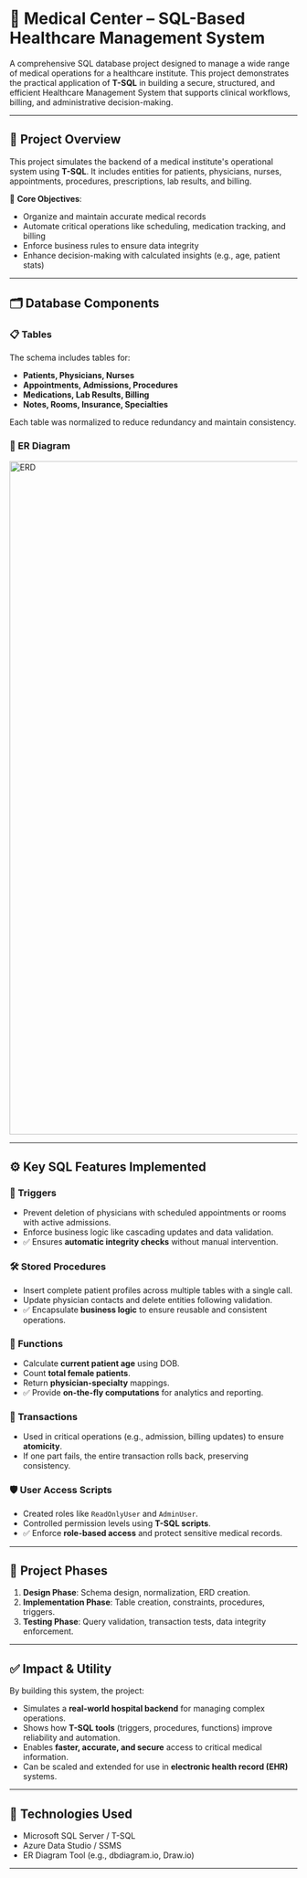 # 🏥 Medical Center – SQL-Based Healthcare Management System

A comprehensive SQL database project designed to manage a wide range of medical operations for a healthcare institute. This project demonstrates the practical application of **T-SQL** in building a secure, structured, and efficient Healthcare Management System that supports clinical workflows, billing, and administrative decision-making.

---

## 📌 Project Overview

This project simulates the backend of a medical institute's operational system using **T-SQL**. It includes entities for patients, physicians, nurses, appointments, procedures, prescriptions, lab results, and billing.

🧠 **Core Objectives**:
- Organize and maintain accurate medical records
- Automate critical operations like scheduling, medication tracking, and billing
- Enforce business rules to ensure data integrity
- Enhance decision-making with calculated insights (e.g., age, patient stats)

---

## 🗂️ Database Components

### 📋 Tables

The schema includes tables for:
- **Patients, Physicians, Nurses**
- **Appointments, Admissions, Procedures**
- **Medications, Lab Results, Billing**
- **Notes, Rooms, Insurance, Specialties**

Each table was normalized to reduce redundancy and maintain consistency.

### 📐 ER Diagram

<img width="1179" alt="ERD" src="https://github.com/user-attachments/assets/9ac73c92-403a-463d-afc7-be2034306a4b" />


---

## ⚙️ Key SQL Features Implemented

### 🔁 Triggers
- Prevent deletion of physicians with scheduled appointments or rooms with active admissions.
- Enforce business logic like cascading updates and data validation.
- ✅ Ensures **automatic integrity checks** without manual intervention.

### 🛠️ Stored Procedures
- Insert complete patient profiles across multiple tables with a single call.
- Update physician contacts and delete entities following validation.
- ✅ Encapsulate **business logic** to ensure reusable and consistent operations.

### 🧮 Functions
- Calculate **current patient age** using DOB.
- Count **total female patients**.
- Return **physician-specialty** mappings.
- ✅ Provide **on-the-fly computations** for analytics and reporting.

### 🔄 Transactions
- Used in critical operations (e.g., admission, billing updates) to ensure **atomicity**.
- If one part fails, the entire transaction rolls back, preserving consistency.

### 🛡️ User Access Scripts
- Created roles like `ReadOnlyUser` and `AdminUser`.
- Controlled permission levels using **T-SQL scripts**.
- ✅ Enforce **role-based access** and protect sensitive medical records.


---

## 🧪 Project Phases

1. **Design Phase**: Schema design, normalization, ERD creation.
2. **Implementation Phase**: Table creation, constraints, procedures, triggers.
3. **Testing Phase**: Query validation, transaction tests, data integrity enforcement.

---

## ✅ Impact & Utility

By building this system, the project:
- Simulates a **real-world hospital backend** for managing complex operations.
- Shows how **T-SQL tools** (triggers, procedures, functions) improve reliability and automation.
- Enables **faster, accurate, and secure** access to critical medical information.
- Can be scaled and extended for use in **electronic health record (EHR)** systems.

---

## 🔧 Technologies Used

- Microsoft SQL Server / T-SQL
- Azure Data Studio / SSMS
- ER Diagram Tool (e.g., dbdiagram.io, Draw.io)

---
